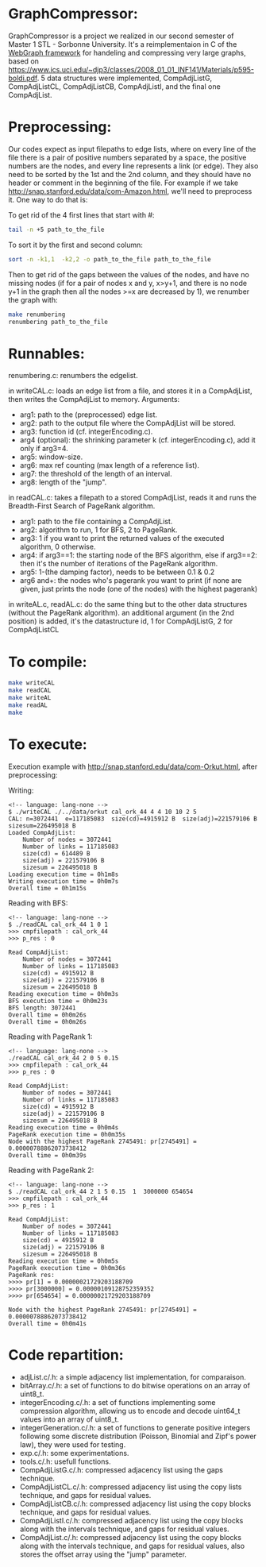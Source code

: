 # GraphCompressor:
GraphCompressor is a project we realized in our second semester of Master 1 STL - Sorbonne University. It's a reimplementaion in C of the [WebGraph framework](https://webgraph.di.unimi.it/) for handeling and compressing very large graphs, based on https://www.ics.uci.edu/~djp3/classes/2008_01_01_INF141/Materials/p595-boldi.pdf. 5 data structures were implemented, CompAdjListG, CompAdjListCL, CompAdjListCB, CompAdjListI, and the final one CompAdjList.

# Preprocessing:
Our codes expect as input filepaths to edge lists, where on every line of the file there is a pair of positive numbers separated by a space, the positive numbers are the nodes, and every line represents a link (or edge). They also need to be sorted by the 1st and the 2nd column, and they should have no header or comment in the beginning of the file.
For example if we take http://snap.stanford.edu/data/com-Amazon.html, we'll need to preprocess it. One way to do that is:

To get rid of the 4 first lines that start with #:
```bash
tail -n +5 path_to_the_file
```
To sort it by the first and second column:

```bash
sort -n -k1,1  -k2,2 -o path_to_the_file path_to_the_file
```
Then to get rid of the gaps between the values of the nodes, and have no missing nodes (if for a pair of nodes x and y, x>y+1, and there is no node y+1 in the graph then all the nodes >=x are decreased by 1), we renumber the graph with:
```bash
make renumbering
renumbering path_to_the_file
```

# Runnables:

renumbering.c: renumbers the edgelist.


in writeCAL.c: loads an edge list from a file, and stores it in a CompAdjList, then writes the CompAdjList to memory.
Arguments:
* arg1: path to the (preprocessed) edge list.
* arg2: path to the output file where the CompAdjList will be stored.
* arg3: function id (cf. integerEncoding.c).
* arg4 (optional): the shrinking parameter k (cf. integerEncoding.c), add it only if arg3=4.
* arg5: window-size.
* arg6: max ref counting (max length of a reference list).
* arg7: the threshold of the length of an interval.
* arg8: length of the "jump".


in readCAL.c: takes a filepath to a stored CompAdjList, reads it and runs the Breadth-First Search of PageRank algorithm.
* arg1: path to the file containing a CompAdjList.
* arg2: algorithm to run, 1 for BFS, 2 to PageRank.
* arg3: 1 if you want to print the returned values of the executed algorithm, 0 otherwise.
* arg4: if arg3==1: the starting node of the BFS algorithm, else if arg3==2: then it's the number of iterations of the PageRank algorithm.
* arg5: 1-(the damping factor), needs to be between 0.1 & 0.2
* arg6 and+: the nodes who's pagerank you want to print (if none are given, just prints the node (one of the nodes) with the highest pagerank)



in writeAL.c, readAL.c: do the same thing but to the other data structures (without the PageRank algorithm). an additional argument (in the 2nd position) is added, it's the datastructure id, 1 for CompAdjListG, 2 for CompAdjListCL



# To compile:

```bash
make writeCAL
make readCAL
make writeAL
make readAL
make
```
# To execute:
Execution example with http://snap.stanford.edu/data/com-Orkut.html, after preprocessing:

Writing:

```
<!-- language: lang-none -->
$ ./writeCAL ./../data/orkut cal_ork_44 4 4 10 10 2 5
CAL: n=3072441  e=117185083  size(cd)=4915912 B  size(adj)=221579106 B  sizesum=226495018 B
Loaded CompAdjList:
    Number of nodes = 3072441
    Number of links = 117185083
    size(cd) = 614489 B
    size(adj) = 221579106 B
    sizesum = 226495018 B
Loading execution time = 0h1m8s
Writing execution time = 0h0m7s
Overall time = 0h1m15s
```

Reading with BFS:
```
<!-- language: lang-none -->
$ ./readCAL cal_ork_44 1 0 1
>>> cmpfilepath : cal_ork_44
>>> p_res : 0

Read CompAdjList:
    Number of nodes = 3072441
    Number of links = 117185083
    size(cd) = 4915912 B
    size(adj) = 221579106 B
    sizesum = 226495018 B
Reading execution time = 0h0m3s
BFS execution time = 0h0m23s
BFS length: 3072441
Overall time = 0h0m26s
Overall time = 0h0m26s
```

Reading with PageRank 1:
```
<!-- language: lang-none -->
./readCAL cal_ork_44 2 0 5 0.15
>>> cmpfilepath : cal_ork_44
>>> p_res : 0

Read CompAdjList:
    Number of nodes = 3072441
    Number of links = 117185083
    size(cd) = 4915912 B
    size(adj) = 221579106 B
    sizesum = 226495018 B
Reading execution time = 0h0m4s
PageRank execution time = 0h0m35s
Node with the highest PageRank 2745491: pr[2745491] = 0.00000788862073738412
Overall time = 0h0m39s
```
Reading with PageRank 2:

```
<!-- language: lang-none -->
$ ./readCAL cal_ork_44 2 1 5 0.15  1  3000000 654654
>>> cmpfilepath : cal_ork_44
>>> p_res : 1

Read CompAdjList:
    Number of nodes = 3072441
    Number of links = 117185083
    size(cd) = 4915912 B
    size(adj) = 221579106 B
    sizesum = 226495018 B
Reading execution time = 0h0m5s
PageRank execution time = 0h0m36s
PageRank res:
>>>> pr[1] = 0.00000021729203188709
>>>> pr[3000000] = 0.00000109128752359352
>>>> pr[654654] = 0.00000021729203188709

Node with the highest PageRank 2745491: pr[2745491] = 0.00000788862073738412
Overall time = 0h0m41s
```

# Code repartition:


 - adjList.c/.h: a simple adjacency list implementation, for comparaison.
 - bitArray.c/.h: a set of functions to do bitwise operations on an array of uint8_t.
 - integerEncoding.c/.h: a set of functions implementing some compression algorithm, allowing us to encode and decode uint64_t values into an array of uint8_t.
 - integerGeneration.c/.h: a set of functions to generate positive integers following some discrete distribution (Poisson, Binomial and Zipf's power law), they were used for testing.
 - exp.c/.h: some experimentations.
 - tools.c/.h: usefull functions.
 - CompAdjListG.c/.h: compressed adjacency list using the gaps technique.
 - CompAdjListCL.c/.h: compressed adjacency list using the copy lists technique, and gaps for residual values.
 - CompAdjListCB.c/.h: compressed adjacency list using the copy blocks technique, and gaps for residual values.
 - CompAdjListI.c/.h: compressed adjacency list using the copy blocks along with the intervals technique, and gaps for residual values.
 - CompAdjList.c/.h: compressed adjacency list using the copy blocks along with the intervals technique, and gaps for residual values, also stores the offset array using the "jump" parameter.

